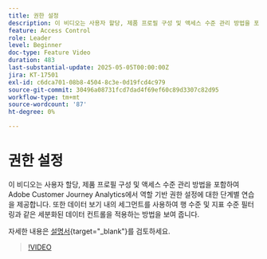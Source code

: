 ```yaml
---
title: 권한 설정
description: 이 비디오는 사용자 할당, 제품 프로필 구성 및 액세스 수준 관리 방법을 포함하여 Adobe Customer Journey Analytics에서 역할 기반 권한 설정에 대한 단계별 연습을 제공합니다.
feature: Access Control
role: Leader
level: Beginner
doc-type: Feature Video
duration: 483
last-substantial-update: 2025-05-05T00:00:00Z
jira: KT-17501
exl-id: c6dca701-08b8-4504-8c3e-0d19fcd4c979
source-git-commit: 30496a08731fcd7dad4f69ef60c89d3307c82d95
workflow-type: tm+mt
source-wordcount: '87'
ht-degree: 0%

---
```


# 권한 설정

이 비디오는 사용자 할당, 제품 프로필 구성 및 액세스 수준 관리 방법을 포함하여 Adobe Customer Journey Analytics에서 역할 기반 권한 설정에 대한 단계별 연습을 제공합니다. 또한 데이터 보기 내의 세그먼트를 사용하여 행 수준 및 지표 수준 필터링과 같은 세분화된 데이터 컨트롤을 적용하는 방법을 보여 줍니다.

자세한 내용은 [설명서](https://experienceleague.adobe.com/ko/docs/analytics-platform/using/technotes/access-control){target="_blank"}를 검토하세요.

>[!VIDEO](https://video.tv.adobe.com/v/3463392/?learn=on&captions=kor)
